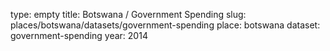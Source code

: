 type: empty
title: Botswana / Government Spending
slug: places/botswana/datasets/government-spending
place: botswana
dataset: government-spending
year: 2014
